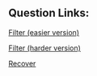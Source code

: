 ## Question Links:

[Filter (easier version)](https://cs50.harvard.edu/x/2020/psets/4/filter/less/)

[Filter (harder version)](https://cs50.harvard.edu/x/2020/psets/4/filter/more/)

[Recover](https://cs50.harvard.edu/x/2020/psets/4/recover/)
